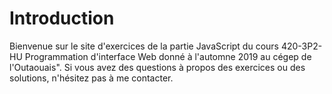 # Introduction

Bienvenue sur le site d'exercices de la partie JavaScript du cours 420-3P2-HU Programmation d'interface Web donné à l'automne 2019 au cégep de l'Outaouais".
Si vous avez des questions à propos des exercices ou des solutions, n'hésitez pas à me contacter.